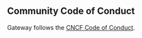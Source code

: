 ## Community Code of Conduct

Gateway follows the [CNCF Code of Conduct](https://github.com/cncf/foundation/blob/master/code-of-conduct.md).

